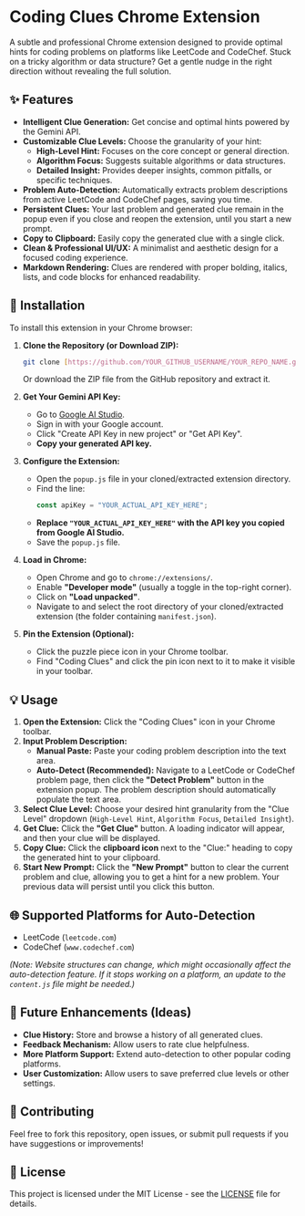 # Coding Clues Chrome Extension

A subtle and professional Chrome extension designed to provide optimal hints for coding problems on platforms like LeetCode and CodeChef. Stuck on a tricky algorithm or data structure? Get a gentle nudge in the right direction without revealing the full solution.

## ✨ Features

* **Intelligent Clue Generation:** Get concise and optimal hints powered by the Gemini API.
* **Customizable Clue Levels:** Choose the granularity of your hint:
    * **High-Level Hint:** Focuses on the core concept or general direction.
    * **Algorithm Focus:** Suggests suitable algorithms or data structures.
    * **Detailed Insight:** Provides deeper insights, common pitfalls, or specific techniques.
* **Problem Auto-Detection:** Automatically extracts problem descriptions from active LeetCode and CodeChef pages, saving you time.
* **Persistent Clues:** Your last problem and generated clue remain in the popup even if you close and reopen the extension, until you start a new prompt.
* **Copy to Clipboard:** Easily copy the generated clue with a single click.
* **Clean & Professional UI/UX:** A minimalist and aesthetic design for a focused coding experience.
* **Markdown Rendering:** Clues are rendered with proper bolding, italics, lists, and code blocks for enhanced readability.

## 🚀 Installation

To install this extension in your Chrome browser:

1.  **Clone the Repository (or Download ZIP):**
    ```bash
    git clone [https://github.com/YOUR_GITHUB_USERNAME/YOUR_REPO_NAME.git](https://github.com/YOUR_GITHUB_USERNAME/YOUR_REPO_NAME.git)
    ```
    Or download the ZIP file from the GitHub repository and extract it.

2.  **Get Your Gemini API Key:**
    * Go to [Google AI Studio](https://aistudio.google.com/app/apikey).
    * Sign in with your Google account.
    * Click "Create API Key in new project" or "Get API Key".
    * **Copy your generated API key.**

3.  **Configure the Extension:**
    * Open the `popup.js` file in your cloned/extracted extension directory.
    * Find the line:
        ```javascript
        const apiKey = "YOUR_ACTUAL_API_KEY_HERE";
        ```
    * **Replace `"YOUR_ACTUAL_API_KEY_HERE"` with the API key you copied from Google AI Studio.**
    * Save the `popup.js` file.

4.  **Load in Chrome:**
    * Open Chrome and go to `chrome://extensions/`.
    * Enable **"Developer mode"** (usually a toggle in the top-right corner).
    * Click on **"Load unpacked"**.
    * Navigate to and select the root directory of your cloned/extracted extension (the folder containing `manifest.json`).

5.  **Pin the Extension (Optional):**
    * Click the puzzle piece icon in your Chrome toolbar.
    * Find "Coding Clues" and click the pin icon next to it to make it visible in your toolbar.

## 💡 Usage

1.  **Open the Extension:** Click the "Coding Clues" icon in your Chrome toolbar.
2.  **Input Problem Description:**
    * **Manual Paste:** Paste your coding problem description into the text area.
    * **Auto-Detect (Recommended):** Navigate to a LeetCode or CodeChef problem page, then click the **"Detect Problem"** button in the extension popup. The problem description should automatically populate the text area.
3.  **Select Clue Level:** Choose your desired hint granularity from the "Clue Level" dropdown (`High-Level Hint`, `Algorithm Focus`, `Detailed Insight`).
4.  **Get Clue:** Click the **"Get Clue"** button. A loading indicator will appear, and then your clue will be displayed.
5.  **Copy Clue:** Click the **clipboard icon** next to the "Clue:" heading to copy the generated hint to your clipboard.
6.  **Start New Prompt:** Click the **"New Prompt"** button to clear the current problem and clue, allowing you to get a hint for a new problem. Your previous data will persist until you click this button.

## 🌐 Supported Platforms for Auto-Detection

* LeetCode (`leetcode.com`)
* CodeChef (`www.codechef.com`)

*(Note: Website structures can change, which might occasionally affect the auto-detection feature. If it stops working on a platform, an update to the `content.js` file might be needed.)*

## 🚧 Future Enhancements (Ideas)

* **Clue History:** Store and browse a history of all generated clues.
* **Feedback Mechanism:** Allow users to rate clue helpfulness.
* **More Platform Support:** Extend auto-detection to other popular coding platforms.
* **User Customization:** Allow users to save preferred clue levels or other settings.

## 🤝 Contributing

Feel free to fork this repository, open issues, or submit pull requests if you have suggestions or improvements!

## 📄 License

This project is licensed under the MIT License - see the [LICENSE](LICENSE) file for details.
